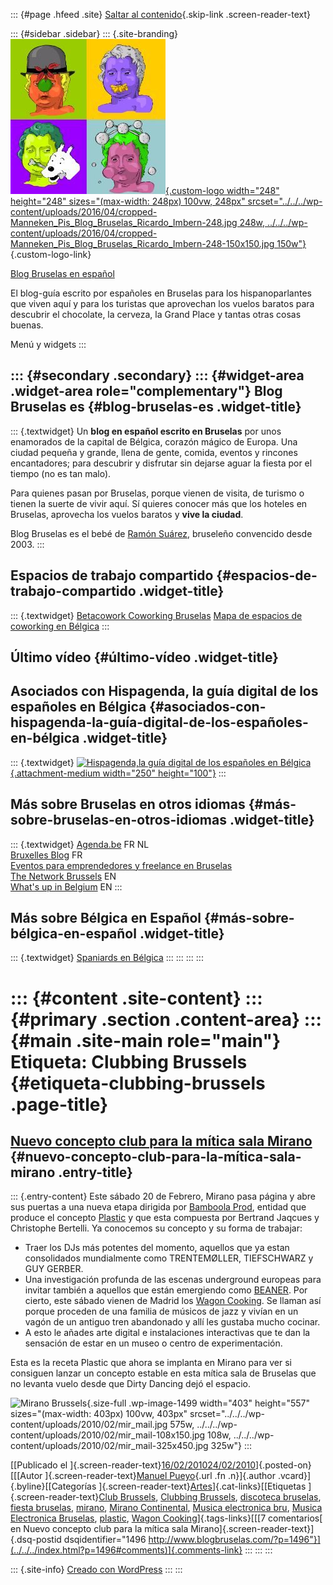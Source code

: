 ::: {#page .hfeed .site}
[Saltar al contenido](index.html#content){.skip-link
.screen-reader-text}

::: {#sidebar .sidebar}
::: {.site-branding}
[![](../../../wp-content/uploads/2016/04/cropped-Manneken_Pis_Blog_Bruselas_Ricardo_Imbern-248.jpg){.custom-logo
width="248" height="248" sizes="(max-width: 248px) 100vw, 248px"
srcset="../../../wp-content/uploads/2016/04/cropped-Manneken_Pis_Blog_Bruselas_Ricardo_Imbern-248.jpg 248w, ../../../wp-content/uploads/2016/04/cropped-Manneken_Pis_Blog_Bruselas_Ricardo_Imbern-248-150x150.jpg 150w"}](../../../index.html){.custom-logo-link}

[Blog Bruselas en español](../../../index.html)

El blog-guía escrito por españoles en Bruselas para los hispanoparlantes
que viven aquí y para los turistas que aprovechan los vuelos baratos
para descubrir el chocolate, la cerveza, la Grand Place y tantas otras
cosas buenas.

Menú y widgets
:::

::: {#secondary .secondary}
::: {#widget-area .widget-area role="complementary"}
Blog Bruselas es {#blog-bruselas-es .widget-title}
----------------

::: {.textwidget}
Un **blog en español escrito en Bruselas** por unos enamorados de la
capital de Bélgica, corazón mágico de Europa. Una ciudad pequeña y
grande, llena de gente, comida, eventos y rincones encantadores; para
descubrir y disfrutar sin dejarse aguar la fiesta por el tiempo (no es
tan malo).

Para quienes pasan por Bruselas, porque vienen de visita, de turismo o
tienen la suerte de vivir aquí. Sí quieres conocer más que los hoteles
en Bruselas, aprovecha los vuelos baratos y **vive la ciudad**.

Blog Bruselas es el bebé de [Ramón Suárez](http://www.ramonsuarez.com),
bruseleño convencido desde 2003.
:::

Espacios de trabajo compartido {#espacios-de-trabajo-compartido .widget-title}
------------------------------

::: {.textwidget}
[Betacowork Coworking Bruselas](http://www.betacowork.com) [Mapa de
espacios de coworking en Bélgica](http://coworkingbelgium.com)
:::

Último vídeo {#último-vídeo .widget-title}
------------

Asociados con Hispagenda, la guía digital de los españoles en Bélgica {#asociados-con-hispagenda-la-guía-digital-de-los-españoles-en-bélgica .widget-title}
---------------------------------------------------------------------

::: {.textwidget}
[![Hispagenda,la guía digital de los españoles en
Bélgica](../../../wp-content/uploads/2010/04/Hispagenda-250px.gif "Hispagenda, la guía digital de los españoles en Bélgica"){.attachment-medium
width="250" height="100"}](http://www.hispagenda.com)
:::

Más sobre Bruselas en otros idiomas {#más-sobre-bruselas-en-otros-idiomas .widget-title}
-----------------------------------

::: {.textwidget}
[Agenda.be](http://www.agenda.be) FR NL\
[Bruxelles Blog](http://www.bxlblog.be/) FR\
[Eventos para emprendedores y freelance en
Bruselas](http://www.betacowork.com/events/)\
[The Network
Brussels](http://groups.yahoo.com/group/TheNetworkBrussels/) EN\
[What\'s up in Belgium](http://www.whatsupin.be/) EN
:::

Más sobre Bélgica en Español {#más-sobre-bélgica-en-español .widget-title}
----------------------------

::: {.textwidget}
[Spaniards en Bélgica](http://www.spaniards.es/paises/belgica)
:::
:::
:::
:::

::: {#content .site-content}
::: {#primary .section .content-area}
::: {#main .site-main role="main"}
Etiqueta: Clubbing Brussels {#etiqueta-clubbing-brussels .page-title}
===========================

[Nuevo concepto club para la mítica sala Mirano](../../../index.html?p=1496) {#nuevo-concepto-club-para-la-mítica-sala-mirano .entry-title}
----------------------------------------------------------------------------

::: {.entry-content}
Este sábado 20 de Febrero, Mirano pasa página y abre sus puertas a una
nueva etapa dirigida por [Bamboola Prod](http://www.bamboolaprod.eu/),
entidad que produce el concepto
[Plastic](http://www.facebook.com/group.php?gid=15137642742&ref=ts) y
que esta compuesta por Bertrand Jaqcues y Christophe Bertelli. Ya
conocemos su concepto y su forma de trabajar:

-   Traer los DJs más potentes del momento, aquellos que ya estan
    consolidados mundialmente como TRENTEMØLLER, TIEFSCHWARZ y GUY
    GERBER.
-   Una investigación profunda de las escenas underground europeas para
    invitar también a aquellos que están emergiendo como
    [BEANER](http://www.myspace.com/beanermusik). Por cierto, este
    sábado vienen de Madrid los [Wagon
    Cooking](http://www.myspace.com/wagoncookin). Se llaman así porque
    proceden de una familia de músicos de jazz y vivían en un vagón de
    un antiguo tren abandonado y allí les gustaba mucho cocinar.
-   A esto le añades arte digital e instalaciones interactivas que te
    dan la sensación de estar en un museo o centro de experimentación.

Esta es la receta Plastic que ahora se implanta en Mirano para ver si
consiguen lanzar un concepto estable en esta mítica sala de Bruselas que
no levanta vuelo desde que Dirty Dancing dejó el espacio.

![Mirano
Brussels](../../../wp-content/uploads/2010/02/mir_mail.jpg){.size-full
.wp-image-1499 width="403" height="557"
sizes="(max-width: 403px) 100vw, 403px"
srcset="../../../wp-content/uploads/2010/02/mir_mail.jpg 575w, ../../../wp-content/uploads/2010/02/mir_mail-108x150.jpg 108w, ../../../wp-content/uploads/2010/02/mir_mail-325x450.jpg 325w"}
:::

[[Publicado el
]{.screen-reader-text}[16/02/201024/02/2010](../../../index.html?p=1496)]{.posted-on}[[[Autor
]{.screen-reader-text}[Manuel
Pueyo](../../author/easysun/index.html){.url .fn .n}]{.author
.vcard}]{.byline}[[Categorías
]{.screen-reader-text}[Artes](../../category/artes/index.html)]{.cat-links}[[Etiquetas
]{.screen-reader-text}[Club Brussels](../club-brussels/index.html),
[Clubbing Brussels](index.html), [discoteca
bruselas](../discoteca-bruselas/index.html), [fiesta
bruselas](../fiesta-bruselas/index.html),
[mirano](../mirano/index.html), [Mirano
Continental](../mirano-continental/index.html), [Musica electronica
bru](../musica-electronica-bru/index.html), [Musica Electronica
Bruselas](../musica-electronica-bruselas/index.html),
[plastic](../plastic/index.html), [Wagon
Cooking](../wagon-cooking/index.html)]{.tags-links}[[[7 comentarios[ en
Nuevo concepto club para la mítica sala
Mirano]{.screen-reader-text}]{.dsq-postid
dsqidentifier="1496 http://www.blogbruselas.com/?p=1496"}](../../../index.html?p=1496#comments)]{.comments-link}
:::
:::
:::

::: {.site-info}
[Creado con WordPress](https://es.wordpress.org/)
:::
:::
